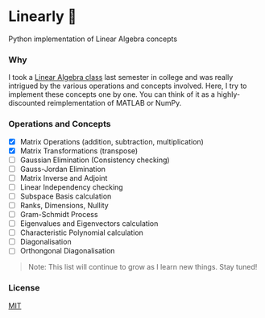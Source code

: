 # Linearly 🧮
Python implementation of Linear Algebra concepts

### Why
I took a [Linear Algebra class](https://nusmods.com/modules/MA1101R/linear-algebra-i) last semester in college and was really intrigued by the various operations and concepts involved. Here, I try to implement these concepts one by one. You can think of it as a highly-discounted reimplementation of MATLAB or NumPy.

### Operations and Concepts
- [x] Matrix Operations (addition, subtraction, multiplication)
- [x] Matrix Transformations (transpose)
- [ ] Gaussian Elimination (Consistency checking)
- [ ] Gauss-Jordan Elimination
- [ ] Matrix Inverse and Adjoint
- [ ] Linear Independency checking
- [ ] Subspace Basis calculation
- [ ] Ranks, Dimensions, Nullity
- [ ] Gram-Schmidt Process
- [ ] Eigenvalues and Eigenvectors calculation
- [ ] Characteristic Polynomial calculation
- [ ] Diagonalisation
- [ ] Orthongonal Diagonalisation

> Note: This list will continue to grow as I learn new things. Stay tuned!

### License
[MIT](https://github.com/rish-16/linearly/blob/main/LICENSE)
